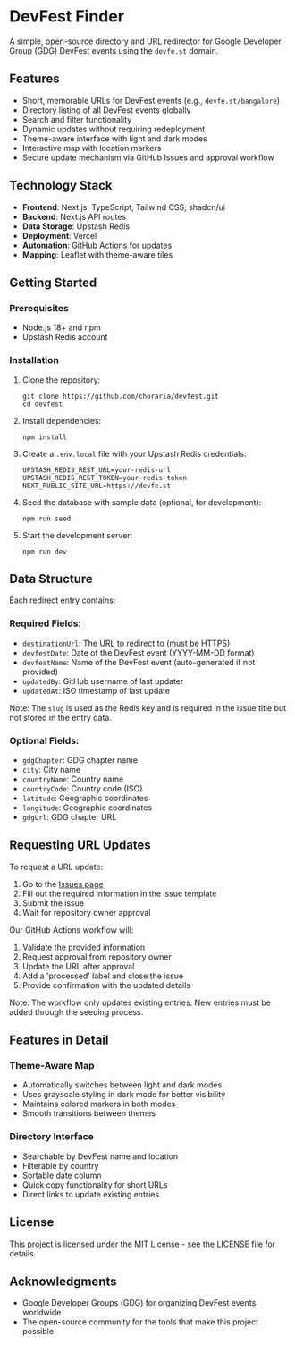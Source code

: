 # DevFest Finder

A simple, open-source directory and URL redirector for Google Developer Group (GDG) DevFest events using the `devfe.st` domain.

## Features

- Short, memorable URLs for DevFest events (e.g., `devfe.st/bangalore`)
- Directory listing of all DevFest events globally
- Search and filter functionality
- Dynamic updates without requiring redeployment
- Theme-aware interface with light and dark modes
- Interactive map with location markers
- Secure update mechanism via GitHub Issues and approval workflow

## Technology Stack

- **Frontend**: Next.js, TypeScript, Tailwind CSS, shadcn/ui
- **Backend**: Next.js API routes
- **Data Storage**: Upstash Redis
- **Deployment**: Vercel
- **Automation**: GitHub Actions for updates
- **Mapping**: Leaflet with theme-aware tiles

## Getting Started

### Prerequisites

- Node.js 18+ and npm
- Upstash Redis account

### Installation

1. Clone the repository:
   ```
   git clone https://github.com/choraria/devfest.git
   cd devfest
   ```

2. Install dependencies:
   ```
   npm install
   ```

3. Create a `.env.local` file with your Upstash Redis credentials:
   ```
   UPSTASH_REDIS_REST_URL=your-redis-url
   UPSTASH_REDIS_REST_TOKEN=your-redis-token
   NEXT_PUBLIC_SITE_URL=https://devfe.st
   ```

4. Seed the database with sample data (optional, for development):
   ```
   npm run seed
   ```

5. Start the development server:
   ```
   npm run dev
   ```

## Data Structure

Each redirect entry contains:

### Required Fields:
- `destinationUrl`: The URL to redirect to (must be HTTPS)
- `devfestDate`: Date of the DevFest event (YYYY-MM-DD format)
- `devfestName`: Name of the DevFest event (auto-generated if not provided)
- `updatedBy`: GitHub username of last updater
- `updatedAt`: ISO timestamp of last update

Note: The `slug` is used as the Redis key and is required in the issue title but not stored in the entry data.

### Optional Fields:
- `gdgChapter`: GDG chapter name
- `city`: City name
- `countryName`: Country name
- `countryCode`: Country code (ISO)
- `latitude`: Geographic coordinates
- `longitude`: Geographic coordinates
- `gdgUrl`: GDG chapter URL

## Requesting URL Updates

To request a URL update:

1. Go to the [Issues page](https://github.com/choraria/devfest/issues/new?assignees=&labels=update-url&template=url_update.yml&title=Update+DevFest+details%3A+%5BCity%5D+%28slug%3A+city-name%29)
2. Fill out the required information in the issue template
3. Submit the issue
4. Wait for repository owner approval

Our GitHub Actions workflow will:
1. Validate the provided information
2. Request approval from repository owner
3. Update the URL after approval
4. Add a 'processed' label and close the issue
5. Provide confirmation with the updated details

Note: The workflow only updates existing entries. New entries must be added through the seeding process.

## Features in Detail

### Theme-Aware Map
- Automatically switches between light and dark modes
- Uses grayscale styling in dark mode for better visibility
- Maintains colored markers in both modes
- Smooth transitions between themes

### Directory Interface
- Searchable by DevFest name and location
- Filterable by country
- Sortable date column
- Quick copy functionality for short URLs
- Direct links to update existing entries

## License

This project is licensed under the MIT License - see the LICENSE file for details.

## Acknowledgments

- Google Developer Groups (GDG) for organizing DevFest events worldwide
- The open-source community for the tools that make this project possible
